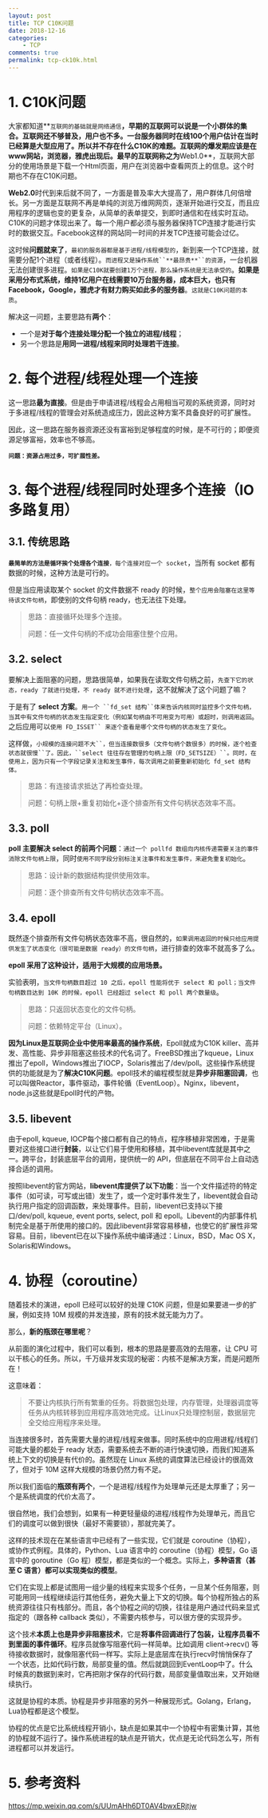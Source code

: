 ```yaml
---
layout: post
title: TCP C10K问题
date: 2018-12-16
categories:
    - TCP
comments: true
permalink: tcp-ck10k.html
---
```


# 1. C10K问题

大家都知道**`互联网的基础就是网络通信`**，早期的互联网可以说是一个小群体的集合。互联网还不够普及，用户也不多。一台服务器同时在线100个用户估计在当时已经算是大型应用了。所以并不存在什么C10K的难题。互联网的爆发期应该是在www网站，浏览器，雅虎出现后。最早的互联网称之为**Web1.0**，互联网大部分的使用场景是下载一个Html页面，用户在浏览器中查看网页上的信息。这个时期也不存在C10K问题。

**Web2.0**时代到来后就不同了，一方面是普及率大大提高了，用户群体几何倍增长。另一方面是互联网不再是单纯的浏览万维网网页，逐渐开始进行交互，而且应用程序的逻辑也变的更复杂，从简单的表单提交，到即时通信和在线实时互动。C10K的问题才体现出来了。每一个用户都必须与服务器保持TCP连接才能进行实时的数据交互。Facebook这样的网站同一时间的并发TCP连接可能会过亿。

这时候**问题就来了**，`最初的服务器都是基于进程/线程模型的`，新到来一个TCP连接，就需要分配1个进程（或者线程）。`而进程又是操作系统``**最昂贵**``的资源`，一台机器无法创建很多进程。`如果是C10K就要创建1万个进程，那么操作系统是无法承受的`。**如果是采用分布式系统，维持1亿用户在线需要10万台服务器，成本巨大，也只有Facebook，Google，雅虎才有财力购买如此多的服务器**。`这就是C10K问题的本质`。

解决这一问题，主要思路有**两个**：

- 一个是**对于每个连接处理分配一个独立的进程/线程**；
- 另一个思路是**用同一进程/线程来同时处理若干连接**。

# 2. **每个进程/线程处理一个连接**

这一思路**最为直接**。但是由于申请进程/线程会占用相当可观的系统资源，同时对于多进程/线程的管理会对系统造成压力，因此这种方案不具备良好的可扩展性。

因此，这一思路在服务器资源还没有富裕到足够程度的时候，是不可行的；即便资源足够富裕，效率也不够高。

**`问题：资源占用过多，可扩展性差。`** 

# 3. **每个进程/线程同时处理多个连接（IO多路复用）**

## 3.1. 传统思路

**`最简单的方法是循环挨个处理各个连接`**`，每个连接对应一个 socket`，当所有 socket 都有数据的时候，这种方法是可行的。

但是当应用读取某个 socket 的文件数据不 ready 的时候，`整个应用会阻塞在这里等待该文件句柄`，即使别的文件句柄 ready，也无法往下处理。

> 思路：直接循环处理多个连接。
>
> 问题：任一文件句柄的不成功会阻塞住整个应用。

## 3.2. **select**

要解决上面阻塞的问题，思路很简单，如果我在读取文件句柄之前，`先查下它的状态，ready 了就进行处理，不 ready 就不进行处理`，这不就解决了这个问题了嘛？

于是有了 **select 方案**。`用一个 ``fd_set 结构``体来告诉内核同时监控多个文件句柄，当其中有文件句柄的状态发生指定变化（例如某句柄由不可用变为可用）或超时，则调用返回`。之后应用可以`使用 FD_ISSET`` 来逐个查看是哪个文件句柄的状态发生了变化`。

这样做，`小规模的连接问题不大``，但当连接数很多（文件句柄个数很多）的时候，逐个检查状态就很慢``了。因此，``select 往往存在管理的句柄上限（FD_SETSIZE）``。同时，在使用上，因为只有一个字段记录关注和发生事件，每次调用之前要重新初始化 fd_set 结构体。`

> 思路：有连接请求抵达了再检查处理。
>
> 问题：句柄上限+重复初始化+逐个排查所有文件句柄状态效率不高。

## 3.3. **poll**

**poll 主要解决 select 的前两个问题**：`通过一个 pollfd 数组向内核传递需要关注的事件消除文件句柄上限`，同时`使用不同字段分别标注关注事件和发生事件，来避免重复初始化`。

> 思路：设计新的数据结构提供使用效率。
>
> 问题：逐个排查所有文件句柄状态效率不高。

## 3.4. **epoll**

既然逐个排查所有文件句柄状态效率不高，很自然的，`如果调用返回的时候只给应用提供发生了状态变化（很可能是数据 ready）的文件句柄`，进行排查的效率不就高多了么。

**epoll 采用了这种设计，适用于大规模的应用场景。**

实验表明，`当文件句柄数目超过 10 之后，epoll 性能将优于 select 和 poll；当文件句柄数目达到 10K 的时候，epoll 已经超过 select 和 poll 两个数量级`。

> 思路：只返回状态变化的文件句柄。
>
> 问题：依赖特定平台（Linux）。

**因为Linux是互联网企业中使用率最高的操作系统**，Epoll就成为C10K killer、高并发、高性能、异步非阻塞这些技术的代名词了。FreeBSD推出了kqueue，Linux推出了epoll，Windows推出了IOCP，Solaris推出了/dev/poll。这些操作系统提供的功能就是为了**解决C10K问题**。epoll技术的编程模型就是**异步非阻塞回调**，也可以叫做Reactor，事件驱动，事件轮循（EventLoop）。Nginx，libevent，node.js这些就是Epoll时代的产物。

## 3.5. **libevent**

由于epoll, kqueue, IOCP每个接口都有自己的特点，程序移植非常困难，于是需要对这些接口进行**封装**，以让它们易于使用和移植，其中libevent库就是其中之一。跨平台，封装底层平台的调用，提供统一的 API，但底层在不同平台上自动选择合适的调用。

按照libevent的官方网站，**libevent库提供了以下功能**：当一个文件描述符的特定事件（如可读，可写或出错）发生了，或一个定时事件发生了，libevent就会自动执行用户指定的回调函数，来处理事件。目前，libevent已支持以下接口/dev/poll, kqueue, event ports, select, poll 和  epoll。Libevent的内部事件机制完全是基于所使用的接口的。因此libevent非常容易移植，也使它的扩展性非常容易。目前，libevent已在以下操作系统中编译通过：Linux，BSD，Mac OS X，Solaris和Windows。

# 4. **协程（coroutine）**

随着技术的演进，epoll 已经可以较好的处理 C10K 问题，但是如果要进一步的扩展，例如支持 10M 规模的并发连接，原有的技术就无能为力了。

那么，**新的瓶颈在哪里呢**？

从前面的演化过程中，我们可以看到，根本的思路是要高效的去阻塞，让 CPU 可以干核心的任务。所以，千万级并发实现的秘密：内核不是解决方案，而是问题所在！

这意味着：

> 不要让内核执行所有繁重的任务。将数据包处理，内存管理，处理器调度等任务从内核转移到应用程序高效地完成。让Linux只处理控制层，数据层完全交给应用程序来处理。

当连接很多时，首先需要大量的进程/线程来做事。同时系统中的应用进程/线程们可能大量的都处于 ready 状态，需要系统去不断的进行快速切换，而我们知道系统上下文的切换是有代价的。虽然现在 Linux  系统的调度算法已经设计的很高效了，但对于 10M 这样大规模的场景仍然力有不足。

所以我们面临的**瓶颈有两个**，一个是进程/线程作为处理单元还是太厚重了；另一个是系统调度的代价太高了。

很自然地，我们会想到，如果有一种更轻量级的进程/线程作为处理单元，而且它们的调度可以做到很快（最好不需要锁），那就完美了。

这样的技术现在在某些语言中已经有了一些实现，它们就是 coroutine（协程），或协作式例程。具体的，Python、Lua 语言中的 coroutine（协程）模型，Go 语言中的 goroutine（Go 程）模型，都是类似的一个概念。实际上，**多种语言（甚至 C 语言）都可以实现类似的模型**。

它们在实现上都是试图用一组少量的线程来实现多个任务，一旦某个任务阻塞，则可能用同一线程继续运行其他任务，避免大量上下文的切换。每个协程所独占的系统资源往往只有栈部分。而且，各个协程之间的切换，往往是用户通过代码来显式指定的（跟各种 callback 类似），不需要内核参与，可以很方便的实现异步。

这个技术**本质上也是异步非阻塞技术**，它是**将事件回调进行了包装，让程序员看不到里面的事件循环**。程序员就像写阻塞代码一样简单。比如调用 client->recv()  等待接收数据时，就像阻塞代码一样写。实际上是底层库在执行recv时悄悄保存了一个状态，比如代码行数，局部变量的值。然后就跳回到EventLoop中了。什么时候真的数据到来时，它再把刚才保存的代码行数，局部变量值取出来，又开始继续执行。

这就是协程的本质。协程是异步非阻塞的另外一种展现形式。Golang，Erlang，Lua协程都是这个模型。

协程的优点是它比系统线程开销小，缺点是如果其中一个协程中有密集计算，其他的协程就不运行了。操作系统进程的缺点是开销大，优点是无论代码怎么写，所有进程都可以并发运行。

# 5. 参考资料

https://mp.weixin.qq.com/s/UUmAHh6DT0AV4bwxERjtjw